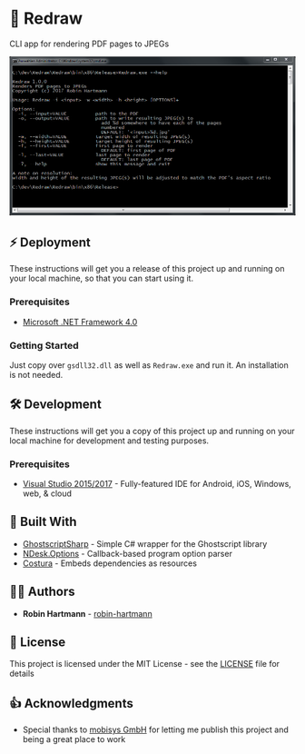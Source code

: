# 📰 Redraw

CLI app for rendering PDF pages to JPEGs

![Usage](docs/images/usage.png)

## ⚡ Deployment

These instructions will get you a release of this project up and running on your local machine, so that you can start using it.

### Prerequisites

* [Microsoft .NET Framework 4.0](https://www.microsoft.com/en-us/download/details.aspx?id=17718)

### Getting Started

Just copy over `gsdll32.dll` as well as `Redraw.exe` and run it. An installation is not needed.

## 🛠️ Development

These instructions will get you a copy of this project up and running on your local machine for development and testing purposes.

### Prerequisites

* [Visual Studio 2015/2017](https://www.visualstudio.com/de/vs/) - Fully-featured IDE for Android, iOS, Windows, web, & cloud

## 🧰 Built With

* [GhostscriptSharp](https://github.com/mephraim/ghostscriptsharp) - Simple C# wrapper for the Ghostscript library
* [NDesk.Options](http://www.ndesk.org/Options) - Callback-based program option parser
* [Costura](https://github.com/Fody/Costura) - Embeds dependencies as resources

## 👨‍💻 Authors

* **Robin Hartmann** - [robin-hartmann](https://github.com/robin-hartmann)

## 📃 License

This project is licensed under the MIT License - see the [LICENSE](LICENSE) file for details

## 👍 Acknowledgments

* Special thanks to [mobisys GmbH](https://github.com/mobisysgmbh) for letting me publish this project and being a great place to work
